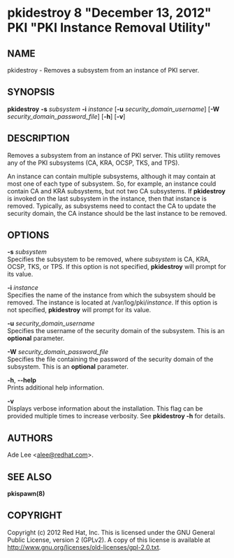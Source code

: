 # pkidestroy 8 "December 13, 2012" PKI "PKI Instance Removal Utility"

## NAME

pkidestroy - Removes a subsystem from an instance of PKI server.

## SYNOPSIS

**pkidestroy** **-s** *subsystem* **-i** *instance* [**-u** *security_domain_username*] [**-W** *security_domain_password_file*] [**-h**] [**-v**]

## DESCRIPTION

Removes a subsystem from an instance of PKI server.
This utility removes any of the PKI subsystems (CA, KRA, OCSP, TKS, and TPS).

An instance can contain multiple subsystems, although it may contain at most one of each type of subsystem.
So, for example, an instance could contain CA and KRA subsystems,  but not two CA subsystems.
If **pkidestroy** is invoked on the last subsystem in the instance, then that instance is removed.
Typically, as subsystems need to contact the CA to update the security domain, the CA instance should be the last instance to be removed.

## OPTIONS

**-s** *subsystem*  
    Specifies the subsystem to be removed, where *subsystem* is CA, KRA, OCSP, TKS, or TPS.
    If this option is not specified, **pkidestroy** will prompt for its value.

**-i** *instance*  
    Specifies the name of the instance from which the subsystem should be removed.
    The instance is located at /var/log/pki/*instance*.
    If this option is not specified, **pkidestroy** will prompt for its value.

**-u** *security_domain_username*   
    Specifies the username of the security domain of the subsystem.
    This is an **optional** parameter.

**-W** *security_domain_password_file*  
    Specifies the file containing the password of the security domain of the subsystem.
    This is an **optional** parameter.

**-h**, **--help**  
    Prints additional help information.

**-v**  
    Displays verbose information about the installation.
    This flag can be provided multiple times to increase verbosity.
    See **pkidestroy -h** for details.

## AUTHORS

Ade Lee &lt;alee@redhat.com&gt;.

## SEE ALSO

**pkispawn(8)**

## COPYRIGHT

Copyright (c) 2012 Red Hat, Inc.
This is licensed under the GNU General Public License, version 2 (GPLv2).
A copy of this license is available at http://www.gnu.org/licenses/old-licenses/gpl-2.0.txt.
